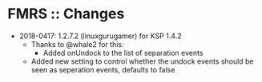 # FMRS :: Changes

* 2018-0417: 1.2.7.2 (linuxgurugamer) for KSP 1.4.2
	+ Thanks to @whale2 for this:
		- Added onUndock to the list of separation events
	+ Added new setting to control whether the undock events should be seen as seperation events, defaults to false
